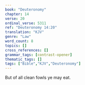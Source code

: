 ```yaml
---
book: "Deuteronomy"
chapter: 14
verse: 20
ordinal_verse: 5311
ref: "Deuteronomy 14:20"
translation: "KJV"
genre: "Law"
word_count: 8
topics: []
cross_references: []
grammar_tags: [contrast-opener]
thematic_tags: []
tags: ["Bible","KJV","Deuteronomy"]
---
```

But of all clean fowls ye may eat.
